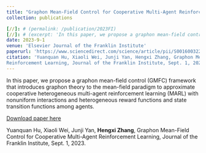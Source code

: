 ```yaml
---
title: "Graphon Mean-Field Control for Cooperative Multi-Agent Reinforcement Learning"
collection: publications

[//]: # (permalink: /publication/2023FI)
[//]: # (excerpt: 'In this paper, we propose a graphon mean-field control &#40;GMFC&#41; framework that introduces graphon theory to the mean-field paradigm to approximate cooperative heterogeneous multi-agent reinforcement learning &#40;MARL&#41; with nonuniform interactions and heterogeneous reward functions and state transition functions among agents.')
date: 2023-9-1
venue: 'Elsevier Journal of the Franklin Institute'
paperurl: 'https://www.sciencedirect.com/science/article/pii/S0016003223005483'
citation: 'Yuanquan Hu, Xiaoli Wei, Junji Yan, Hengxi Zhang, Graphon Mean-Field Control for Cooperative Multi-Agent
Reinforcement Learning, Journal of the Franklin Institute, Sept. 1, 2023'
---
```


In this paper, we propose a graphon mean-field control &#40;GMFC&#41; framework that introduces graphon theory to the mean-field paradigm to approximate cooperative heterogeneous multi-agent reinforcement learning &#40;MARL&#41; with nonuniform interactions and heterogeneous reward functions and state transition functions among agents.

[Download paper here](http://Dylan2020THU.github.io/files/1-s2.0-S0016003223005483-main.pdf)

Yuanquan Hu, Xiaoli Wei, Junji Yan, **Hengxi Zhang**, Graphon Mean-Field Control for Cooperative Multi-Agent Reinforcement Learning, Journal of the Franklin Institute, Sept. 1, 2023.